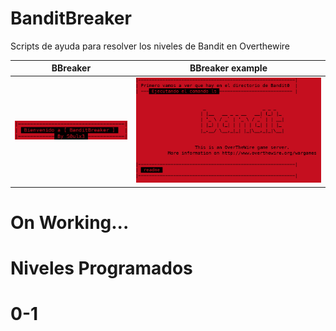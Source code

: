 # BanditBreaker
Scripts de ayuda para resolver los niveles de Bandit en Overthewire


|  BBreaker  | BBreaker example 	|
| ------------  | ------------ |
|![f](https://github.com/S0ulx3/BanditBreaker/blob/main/BBreaker.png)|![f](https://github.com/S0ulx3/BanditBreaker/blob/main/BBreaker_example.png)

# On Working...

# Niveles Programados

# 0-1
